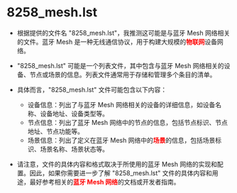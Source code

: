 # 8258_mesh.lst

* 根据提供的文件名 "8258_mesh.lst"，我推测这可能是与蓝牙 Mesh 网络相关的文件。蓝牙 Mesh 是一种无线通信协议，用于构建大规模的<font color='red'>**物联网**</font>设备网络。
* "8258_mesh.lst" 可能是一个列表文件，其中包含与蓝牙 Mesh 网络相关的设备、节点或场景的信息。列表文件通常用于存储和管理多个条目的清单。
* 具体而言，"8258_mesh.lst" 文件可能包含以下内容：
  * 设备信息：列出了与蓝牙 Mesh 网络相关的设备的详细信息，如设备名称、设备地址、设备类型等。
  * 节点信息：列出了蓝牙 Mesh 网络中的节点的信息，包括节点标识、节点地址、节点功能等。
  * 场景信息：列出了定义在蓝牙 Mesh 网络中的<font color='red'>**场景**</font>的信息，包括场景标识、场景名称、场景状态等。

* 请注意，文件的具体内容和格式取决于所使用的蓝牙 Mesh 网络的实现和配置。因此，如果你需要进一步了解 "8258_mesh.lst" 文件的具体内容和用途，最好参考相关的<font color='red'>**蓝牙 Mesh 网络**</font>的文档或开发者指南。



